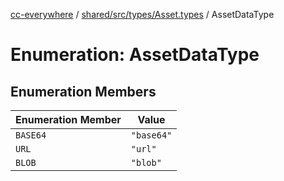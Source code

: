 [cc-everywhere](../../../../../index.md) / [shared/src/types/Asset.types](../index.md) / AssetDataType

# Enumeration: AssetDataType

## Enumeration Members

| Enumeration Member | Value |
| ------ | ------ |
| `BASE64` | `"base64"` |
| `URL` | `"url"` |
| `BLOB` | `"blob"` |
